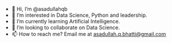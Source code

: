 - 👋 Hi, I’m @asadullahqb
- 👀 I’m interested in Data Science, Python and leadership. 
- 🌱 I’m currently learning Artificial Intelligence.
- 💞️ I’m looking to collaborate on Data Science.
- 📫 How to reach me? Email me at asadullah.q.bhatti@gmail.com

<!---
asadullahqb/asadullahqb is a ✨ special ✨ repository because its `README.md` (this file) appears on your GitHub profile.
You can click the Preview link to take a look at your changes.
--->
